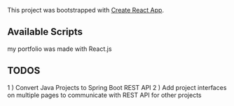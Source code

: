 This project was bootstrapped with [Create React App](https://github.com/facebook/create-react-app).

## Available Scripts

my portfolio was made with React.js

## TODOS

1 ) Convert Java Projects to Spring Boot REST API
2 ) Add project interfaces on multiple pages to communicate with REST API for other projects
